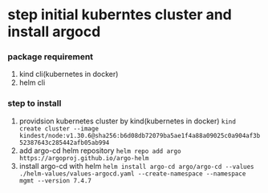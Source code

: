 # step initial kuberntes cluster and install argocd
### package requirement
1. kind cli(kubernetes in docker)
2. helm cli

### step to install
1. providsion kubernetes cluster by kind(kubernetes in docker) `kind create cluster --image kindest/node:v1.30.6@sha256:b6d08db72079ba5ae1f4a88a09025c0a904af3b52387643c285442afb05ab994`
2. add argo-cd helm repository `helm repo add argo https://argoproj.github.io/argo-helm`
3. install argo-cd with helm `helm install argo-cd argo/argo-cd --values ./helm-values/values-argocd.yaml --create-namespace --namespace mgmt --version 7.4.7`
